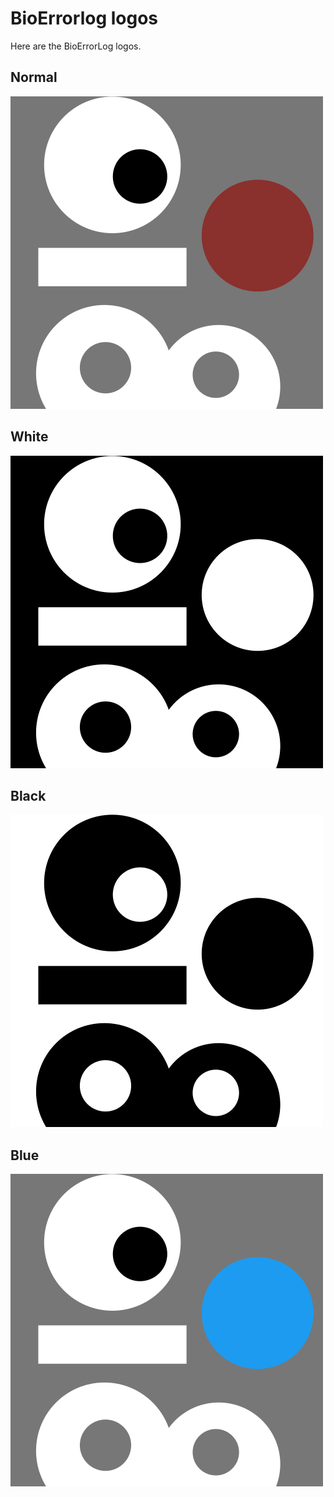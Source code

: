 # BioErrorlog logos

Here are the BioErrorLog logos.

## Normal

![normal_logo](./png/logo_normal_500x500.png)

## White

![white_logo](./png/logo_white_500x500.png)

## Black

![black_logo](./png/logo_black_500x500.png)

## Blue

![blue_logo](./png/logo_blue_500x500.png)
